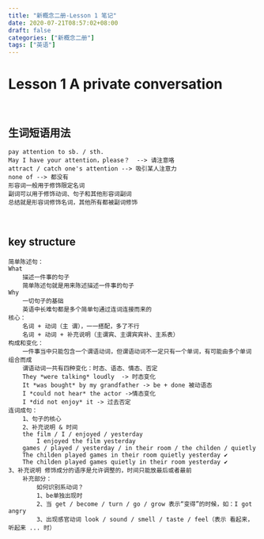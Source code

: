 ```yaml
---
title: "新概念二册-Lesson 1 笔记"
date: 2020-07-21T08:57:02+08:00
draft: false
categories: ["新概念二册"]
tags: ["英语"]
---
```

# Lesson 1		A private conversation  
&nbsp;  

## 生词短语用法  
    pay attention to sb. / sth.
    May I have your attention，please？  --> 请注意咯
    attract / catch one's attention --> 吸引某人注意力
    none of --> 都没有
    形容词一般用于修饰限定名词
    副词可以用于修饰动词、句子和其他形容词副词
    总结就是形容词修饰名词，其他所有都被副词修饰  
&nbsp;
&nbsp;

## key structure  
    简单陈述句：
    What
        描述一件事的句子
        简单陈述句就是用来陈述描述一件事的句子
    Why
        一切句子的基础
        英语中长难句都是多个简单句通过连词连接而来的
    核心：
        名词 + 动词（主 谓），一一搭配，多了不行
        名词 + 动词 + 补充说明（主谓宾、主谓宾宾补、主系表）
    构成和变化：
        一件事当中只能包含一个谓语动词，但谓语动词不一定只有一个单词，有可能由多个单词组合而成
        谓语动词一共有四种变化：时态、语态、情态、否定
        They *were talking* loudly  -> 时态变化
        It *was bought* by my grandfather -> be + done 被动语态
        I *could not hear* the actor ->情态变化
        I *did not enjoy* it -> 过去否定
    连词成句：
        1、句子的核心
        2、补充说明 & 时间
        the film / I / enjoyed / yesterday
            I enjoyed the film yesterday
        games / played / yesterday / in their room / the childen / quietly
        The childen played games in their room quietly yesterday ✔
        The childen played games quietly in their room yesterday ✔
    3、补充说明 修饰成分的语序是允许调整的，时间只能放最后或者最前
        补充部分：
            如何识别系动词？
            1、be单独出现时
            2、当 get / become / turn / go / grow 表示“变得”的时候，如：I got angry
            3、出现感官动词 look / sound / smell / taste / feel（表示 看起来，听起来 ... 时）
